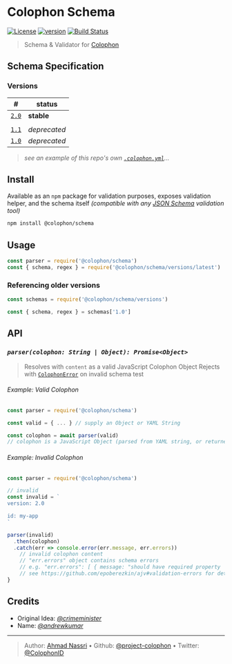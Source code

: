 # Colophon Schema

[![License][license-image]][license-url] [![version][npm-image]][npm-url] [![Build Status][circle-image]][circle-url]

> Schema & Validator for [Colophon][colophon-id]

## Schema Specification

### Versions

| \#                   | status        |
| -------------------- | ------------- |
| [`2.0`](schema/2.0/) | **stable**    |
|                      |               |
| [`1.1`](schema/1.1/) | _deprecated_  |
| [`1.0`](schema/1.0/) | _deprecated_  |

> _see an example of this repo's own [`.colophon.yml`](./.colophon.yml)..._

## Install

Available as an `npm` package for validation purposes, exposes validation helper, and the schema itself _(compatible with any [JSON Schema][] validation tool)_

```bash
npm install @colophon/schema
```

## Usage

```js
const parser = require('@colophon/schema')
const { schema, regex } = require('@colophon/schema/versions/latest')
```

### Referencing older versions

```js
const schemas = require('@colophon/schema/versions')

const { schema, regex } = schemas['1.0']
```

## API

### _`parser(colophon: String | Object): Promise<Object>`_

> Resolves with `content` as a valid JavaScript Colophon Object
> Rejects with [`ColophonError`](./error.js) on invalid schema test

###### Example: Valid Colophon

```js
const parser = require('@colophon/schema')

const valid = { ... } // supply an Object or YAML String

const colophon = await parser(valid)
// colophon is a JavaScript Object (parsed from YAML string, or returned as is)
```

###### Example: Invalid Colophon

```js
const parser = require('@colophon/schema')

// invalid
const invalid = `
version: 2.0

id: my-app
`

parser(invalid)
  .then(colophon)
  .catch(err => console.error(err.message, err.errors))
    // invalid colophon content
    // "err.errors" object contains schema errors
    // e.g. "err.errors": [ { message: "should have required property 'contacts'" } ]
    // see https://github.com/epoberezkin/ajv#validation-errors for details
}
```

## Credits

- Original Idea: _[@crimeminister](https://github.com/crimeminister)_
- Name: _[@andrewkumar](https://github.com/andrewkumar)_

---
> Author: [Ahmad Nassri](https://www.ahmadnassri.com) &bull; 
> Github: [@project-colophon](https://github.com/project-colophon) &bull; 
> Twitter: [@ColophonID](https://twitter.com/ColophonID)

[license-url]: LICENSE
[license-image]: https://img.shields.io/github/license/project-colophon/schema.svg?style=for-the-badge&logo=circleci

[circle-url]: https://circleci.com/gh/project-colophon/schema
[circle-image]: https://img.shields.io/circleci/project/github/project-colophon/schema/master.svg?style=for-the-badge&logo=circleci

[npm-url]: https://www.npmjs.com/package/@colophon/schema
[npm-image]: https://img.shields.io/npm/v/@colophon/schema.svg?style=for-the-badge&logo=npm

[json schema]: http://json-schema.org
[colophon-id]: https://colophon.id
